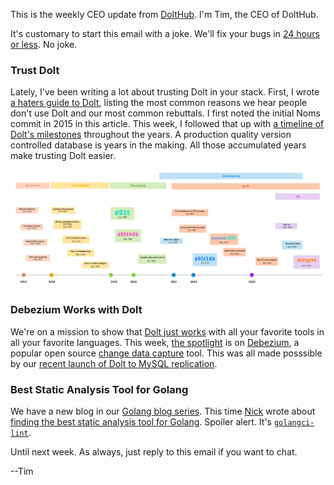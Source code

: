 This is the weekly CEO update from [DoltHub](https://www.dolthub.com/). I'm Tim, the CEO of DoltHub. 

It's customary to start this email with a joke. We'll fix your bugs in [24 hours or less](https://www.dolthub.com/blog/2024-05-15-24-hour-bug-fixes/). No joke.

### Trust Dolt

Lately, I've been writing a lot about trusting Dolt in your stack. First, I wrote [a haters guide to Dolt](https://www.dolthub.com/blog/2024-07-03-why-no-dolt/), listing the most common reasons we hear people don't use Dolt and our most common rebuttals. I first noted the initial Noms commit in 2015 in this article. This week, I followed that up with [a timeline of Dolt's milestones](https://www.dolthub.com/blog/2024-07-25-dolt-timeline/) throughout the years. A production quality version controlled database is years in the making. All those accumulated years make trusting Dolt easier.

[![Dolt Timeline](../images/dolt-timeline.png)](https://www.dolthub.com/blog/2024-07-25-dolt-timeline/)

### Debezium Works with Dolt

We're on a mission to show that [Dolt just works](https://docs.dolthub.com/guides/dolt-tested-apps) with all your favorite tools in all your favorite languages. This week, [the spotlight](https://www.dolthub.com/blog/2024-07-19-debezium-works-with-dolt/) is on [Debezium](https://debezium.io/), a popular open source [change data capture](https://www.dolthub.com/blog/2023-03-01-change-data-capture/) tool. This was all made posssible by our [recent launch of Dolt to MySQL replication](https://www.dolthub.com/blog/2024-07-05-binlog-source-preview/).

### Best Static Analysis Tool for Golang

We have a new blog in our [Golang blog series](https://www.dolthub.com/blog/?q=golang). This time [Nick](https://www.dolthub.com/team#nick) wrote about [finding the best static analysis tool for Golang](https://www.dolthub.com/blog/2024-07-24-static-analysis/). Spoiler alert. It's [`golangci-lint`](https://github.com/golangci/golangci-lint).

Until next week. As always, just reply to this email if you want to chat.

--Tim